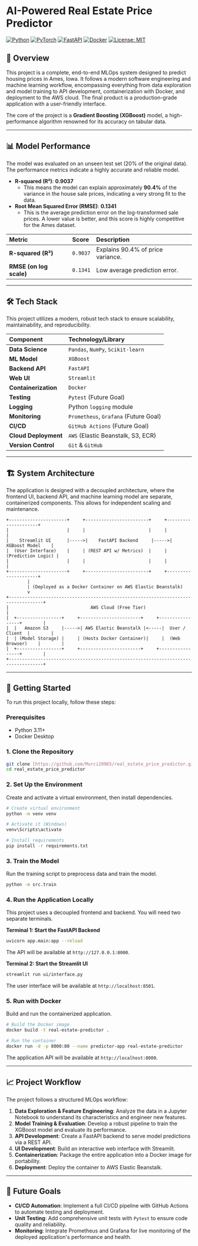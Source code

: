 # AI-Powered Real Estate Price Predictor

[![Python](https://img.shields.io/badge/Python-3.11%2B-blue?logo=python)](https://www.python.org/)
[![PyTorch](https://img.shields.io/badge/PyTorch-1.12%2B-red?logo=pytorch)](https://pytorch.org/)
[![FastAPI](https://img.shields.io/badge/FastAPI-Ready-brightgreen?logo=fastapi)](https://fastapi.tiangolo.com/)
[![Docker](https://img.shields.io/badge/Docker-Containerized-blue?logo=docker)](https://www.docker.com/)
[![License: MIT](https://img.shields.io/badge/License-MIT-yellow.svg)](LICENSE)
## 📖 Overview

This project is a complete, end-to-end MLOps system designed to predict housing prices in Ames, Iowa. It follows a modern software engineering and machine learning workflow, encompassing everything from data exploration and model training to API development, containerization with Docker, and deployment to the AWS cloud. The final product is a production-grade application with a user-friendly interface.

The core of the project is a **Gradient Boosting (XGBoost)** model, a high-performance algorithm renowned for its accuracy on tabular data.

---

## 📊 Model Performance

The model was evaluated on an unseen test set (20% of the original data). The performance metrics indicate a highly accurate and reliable model.

-   **R-squared (R²)**: **0.9037**
    -   This means the model can explain approximately **90.4%** of the variance in the house sale prices, indicating a very strong fit to the data.
-   **Root Mean Squared Error (RMSE)**: **0.1341**
    -   This is the average prediction error on the log-transformed sale prices. A lower value is better, and this score is highly competitive for the Ames dataset.

| Metric | Score | Description |
| :--- | :--- | :--- |
| **R-squared (R²)** | `0.9037` | Explains 90.4% of price variance. |
| **RMSE (on log scale)** | `0.1341` | Low average prediction error. |

---

## 🛠️ Tech Stack

This project utilizes a modern, robust tech stack to ensure scalability, maintainability, and reproducibility.

| Component | Technology/Library |
| :--- | :--- |
| **Data Science** | `Pandas`, `NumPy`, `Scikit-learn` |
| **ML Model** | `XGBoost` |
| **Backend API** | `FastAPI` |
| **Web UI** | `Streamlit` |
| **Containerization** | `Docker` |
| **Testing** | `Pytest` (Future Goal) |
| **Logging** | Python `logging` module |
| **Monitoring** | `Prometheus`, `Grafana` (Future Goal) |
| **CI/CD** | `GitHub Actions` (Future Goal) |
| **Cloud Deployment** | `AWS` (Elastic Beanstalk, S3, ECR) |
| **Version Control** | `Git` & `GitHub` |

---

## 🏗️ System Architecture

The application is designed with a decoupled architecture, where the frontend UI, backend API, and machine learning model are separate, containerized components. This allows for independent scaling and maintenance.

```
+----------------------+     +------------------------+     +---------------------+
|                      |     |                        |     |                     |
|    Streamlit UI      |----->|    FastAPI Backend     |----->|    XGBoost Model    |
|  (User Interface)    |     | (REST API w/ Metrics)  |     |  (Prediction Logic) |
|                      |     |                        |     |                     |
+----------------------+     +------------------------+     +---------------------+
        |
        | (Deployed as a Docker Container on AWS Elastic Beanstalk)
        v
+-----------------------------------------------------------------------------------+
|                               AWS Cloud (Free Tier)                               |
|  +-----------------+     +-----------------------+     +-----------------+        |
|  |   Amazon S3     |----->| AWS Elastic Beanstalk |<-----|  User / Client  |        |
|  | (Model Storage) |     | (Hosts Docker Container)|     |  (Web Browser)    |        |
|  +-----------------+     +-----------------------+     +-----------------+        |
+-----------------------------------------------------------------------------------+
```

---

## 🚀 Getting Started

To run this project locally, follow these steps:

### Prerequisites
- Python 3.11+
- Docker Desktop

### 1. Clone the Repository
```bash
git clone [https://github.com/Murci20965/real_estate_price_predictor.git](https://github.com/Murci20965/real_estate_price_predictor.git)
cd real_estate_price_predictor
```

### 2. Set Up the Environment
Create and activate a virtual environment, then install dependencies.
```bash
# Create virtual environment
python -m venv venv

# Activate it (Windows)
venv\Scripts\activate

# Install requirements
pip install -r requirements.txt
```

### 3. Train the Model
Run the training script to preprocess data and train the model.
```bash
python -m src.train
```

### 4. Run the Application Locally
This project uses a decoupled frontend and backend. You will need two separate terminals.

**Terminal 1: Start the FastAPI Backend**
```bash
uvicorn app.main:app --reload
```
The API will be available at `http://127.0.0.1:8000`.

**Terminal 2: Start the Streamlit UI**
```bash
streamlit run ui/interface.py
```
The user interface will be available at `http://localhost:8501`.

### 5. Run with Docker
Build and run the containerized application.
```bash
# Build the Docker image
docker build -t real-estate-predictor .

# Run the container
docker run -d -p 8000:80 --name predictor-app real-estate-predictor
```
The application API will be available at `http://localhost:8000`.

---

## 📈 Project Workflow

The project follows a structured MLOps workflow:
1.  **Data Exploration & Feature Engineering**: Analyze the data in a Jupyter Notebook to understand its characteristics and engineer new features.
2.  **Model Training & Evaluation**: Develop a robust pipeline to train the XGBoost model and evaluate its performance.
3.  **API Development**: Create a FastAPI backend to serve model predictions via a REST API.
4.  **UI Development**: Build an interactive web interface with Streamlit.
5.  **Containerization**: Package the entire application into a Docker image for portability.
6.  **Deployment**: Deploy the container to AWS Elastic Beanstalk.

---

## 🎯 Future Goals
- **CI/CD Automation**: Implement a full CI/CD pipeline with GitHub Actions to automate testing and deployment.
- **Unit Testing**: Add comprehensive unit tests with `Pytest` to ensure code quality and reliability.
- **Monitoring**: Integrate Prometheus and Grafana for live monitoring of the deployed application's performance and health.
```
